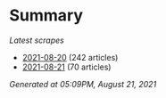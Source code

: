 # Summary
*Latest scrapes*
* [2021-08-20](https://github.com/nuuuwan/news_lk/blob/data/news_lk.2021-08-20.json) (242 articles)
* [2021-08-21](https://github.com/nuuuwan/news_lk/blob/data/news_lk.2021-08-21.json) (70 articles)

*Generated at 05:09PM, August 21, 2021*